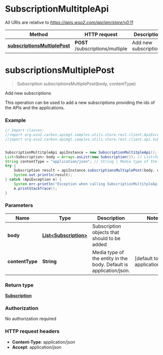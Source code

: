 # SubscriptionMultitpleApi

All URIs are relative to *https://apis.wso2.com/api/am/store/v0.11*

Method | HTTP request | Description
------------- | ------------- | -------------
[**subscriptionsMultiplePost**](SubscriptionMultitpleApi.md#subscriptionsMultiplePost) | **POST** /subscriptions/multiple | Add new subscriptions 


<a name="subscriptionsMultiplePost"></a>
# **subscriptionsMultiplePost**
> Subscription subscriptionsMultiplePost(body, contentType)

Add new subscriptions 

This operation can be used to add a new subscriptions providing the ids of the APIs and the applications. 

### Example
```java
// Import classes:
//import org.wso2.carbon.apimgt.samples.utils.store.rest.client.ApiException;
//import org.wso2.carbon.apimgt.samples.utils.store.rest.client.api.SubscriptionMultitpleApi;


SubscriptionMultitpleApi apiInstance = new SubscriptionMultitpleApi();
List<Subscription> body = Arrays.asList(new Subscription()); // List<Subscription> | Subscription objects that should to be added 
String contentType = "application/json"; // String | Media type of the entity in the body. Default is application/json. 
try {
    Subscription result = apiInstance.subscriptionsMultiplePost(body, contentType);
    System.out.println(result);
} catch (ApiException e) {
    System.err.println("Exception when calling SubscriptionMultitpleApi#subscriptionsMultiplePost");
    e.printStackTrace();
}
```

### Parameters

Name | Type | Description  | Notes
------------- | ------------- | ------------- | -------------
 **body** | [**List&lt;Subscription&gt;**](Subscription.md)| Subscription objects that should to be added  |
 **contentType** | **String**| Media type of the entity in the body. Default is application/json.  | [default to application/json]

### Return type

[**Subscription**](Subscription.md)

### Authorization

No authorization required

### HTTP request headers

 - **Content-Type**: application/json
 - **Accept**: application/json

